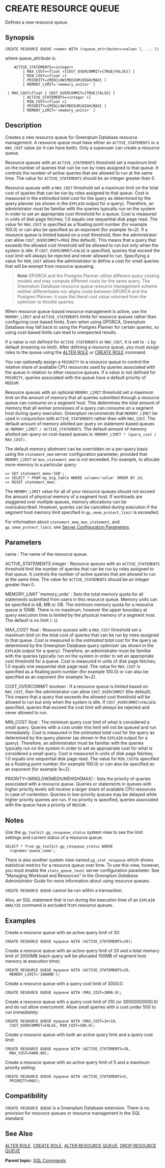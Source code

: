 # CREATE RESOURCE QUEUE 

Defines a new resource queue.

## Synopsis 

``` {#sql_command_synopsis}
CREATE RESOURCE QUEUE <name> WITH (<queue_attribute>=<value> [, ... ])
```

where queue\_attribute is:

```
    ACTIVE_STATEMENTS=<integer>
        [ MAX_COST=<float >[COST_OVERCOMMIT={TRUE|FALSE}] ]
        [ MIN_COST=<float >]
        [ PRIORITY={MIN|LOW|MEDIUM|HIGH|MAX} ]
        [ MEMORY_LIMIT='<memory_units>' ]

 | MAX_COST=float [ COST_OVERCOMMIT={TRUE|FALSE} ]
        [ ACTIVE_STATEMENTS=<integer >]
        [ MIN_COST=<float >]
        [ PRIORITY={MIN|LOW|MEDIUM|HIGH|MAX} ]
        [ MEMORY_LIMIT='<memory_units>' ]
```

## Description 

Creates a new resource queue for Greenplum Database resource management. A resource queue must have either an `ACTIVE_STATEMENTS` or a `MAX_COST` value \(or it can have both\). Only a superuser can create a resource queue.

Resource queues with an `ACTIVE_STATEMENTS` threshold set a maximum limit on the number of queries that can be run by roles assigned to that queue. It controls the number of active queries that are allowed to run at the same time. The value for `ACTIVE_STATEMENTS` should be an integer greater than 0.

Resource queues with a `MAX_COST` threshold set a maximum limit on the total cost of queries that can be run by roles assigned to that queue. Cost is measured in the *estimated total cost* for the query as determined by the query planner \(as shown in the `EXPLAIN` output for a query\). Therefore, an administrator must be familiar with the queries typically run on the system in order to set an appropriate cost threshold for a queue. Cost is measured in units of disk page fetches; 1.0 equals one sequential disk page read. The value for `MAX_COST` is specified as a floating point number \(for example 100.0\) or can also be specified as an exponent \(for example 1e+2\). If a resource queue is limited based on a cost threshold, then the administrator can allow `COST_OVERCOMMIT=TRUE` \(the default\). This means that a query that exceeds the allowed cost threshold will be allowed to run but only when the system is idle. If `COST_OVERCOMMIT=FALSE` is specified, queries that exceed the cost limit will always be rejected and never allowed to run. Specifying a value for `MIN_COST` allows the administrator to define a cost for small queries that will be exempt from resource queueing.

> **Note** GPORCA and the Postgres Planner utilize different query costing models and may compute different costs for the same query. The Greenplum Database resource queue resource management scheme neither differentiates nor aligns costs between GPORCA and the Postgres Planner; it uses the literal cost value returned from the optimizer to throttle queries.

When resource queue-based resource management is active, use the `MEMORY_LIMIT` and `ACTIVE_STATEMENTS` limits for resource queues rather than configuring cost-based limits. Even when using GPORCA, Greenplum Database may fall back to using the Postgres Planner for certain queries, so using cost-based limits can lead to unexpected results.

If a value is not defined for `ACTIVE_STATEMENTS` or `MAX_COST`, it is set to `-1` by default \(meaning no limit\). After defining a resource queue, you must assign roles to the queue using the [ALTER ROLE](ALTER_ROLE.html) or [CREATE ROLE](CREATE_ROLE.html) command.

You can optionally assign a `PRIORITY` to a resource queue to control the relative share of available CPU resources used by queries associated with the queue in relation to other resource queues. If a value is not defined for `PRIORITY`, queries associated with the queue have a default priority of `MEDIUM`.

Resource queues with an optional `MEMORY_LIMIT` threshold set a maximum limit on the amount of memory that all queries submitted through a resource queue can consume on a segment host. This determines the total amount of memory that all worker processes of a query can consume on a segment host during query execution. Greenplum recommends that `MEMORY_LIMIT` be used in conjunction with `ACTIVE_STATEMENTS` rather than with `MAX_COST`. The default amount of memory allotted per query on statement-based queues is: `MEMORY_LIMIT / ACTIVE_STATEMENTS`. The default amount of memory allotted per query on cost-based queues is: `MEMORY_LIMIT * (query_cost / MAX_COST)`.

The default memory allotment can be overridden on a per-query basis using the `statement_mem` server configuration parameter, provided that `MEMORY_LIMIT` or `max_statement_mem` is not exceeded. For example, to allocate more memory to a particular query:

```
=> SET statement_mem='2GB';
=> SELECT * FROM my_big_table WHERE column='value' ORDER BY id;
=> RESET statement_mem;
```

The `MEMORY_LIMIT` value for all of your resource queues should not exceed the amount of physical memory of a segment host. If workloads are staggered over multiple queues, memory allocations can be oversubscribed. However, queries can be cancelled during execution if the segment host memory limit specified in `gp_vmem_protect_limit` is exceeded.

For information about `statement_mem`, `max_statement`, and `gp_vmem_protect_limit`, see [Server Configuration Parameters](../config_params/guc_config.html).

## Parameters 

name
:   The name of the resource queue.

ACTIVE\_STATEMENTS integer
:   Resource queues with an `ACTIVE_STATEMENTS` threshold limit the number of queries that can be run by roles assigned to that queue. It controls the number of active queries that are allowed to run at the same time. The value for `ACTIVE_STATEMENTS` should be an integer greater than 0.

MEMORY\_LIMIT 'memory\_units'
:   Sets the total memory quota for all statements submitted from users in this resource queue. Memory units can be specified in kB, MB or GB. The minimum memory quota for a resource queue is 10MB. There is no maximum, however the upper boundary at query execution time is limited by the physical memory of a segment host. The default is no limit \(`-1`\).

MAX\_COST float
:   Resource queues with a `MAX_COST` threshold set a maximum limit on the total cost of queries that can be run by roles assigned to that queue. Cost is measured in the *estimated total cost* for the query as determined by the Greenplum Database query optimizer \(as shown in the `EXPLAIN` output for a query\). Therefore, an administrator must be familiar with the queries typically run on the system in order to set an appropriate cost threshold for a queue. Cost is measured in units of disk page fetches; 1.0 equals one sequential disk page read. The value for `MAX_COST` is specified as a floating point number \(for example 100.0\) or can also be specified as an exponent \(for example 1e+2\).

COST\_OVERCOMMIT boolean
:   If a resource queue is limited based on `MAX_COST`, then the administrator can allow `COST_OVERCOMMIT` \(the default\). This means that a query that exceeds the allowed cost threshold will be allowed to run but only when the system is idle. If `COST_OVERCOMMIT=FALSE`is specified, queries that exceed the cost limit will always be rejected and never allowed to run.

MIN\_COST float
:   The minimum query cost limit of what is considered a small query. Queries with a cost under this limit will not be queued and run immediately. Cost is measured in the *estimated total cost* for the query as determined by the query planner \(as shown in the `EXPLAIN` output for a query\). Therefore, an administrator must be familiar with the queries typically run on the system in order to set an appropriate cost for what is considered a small query. Cost is measured in units of disk page fetches; 1.0 equals one sequential disk page read. The value for `MIN_COST`is specified as a floating point number \(for example 100.0\) or can also be specified as an exponent \(for example 1e+2\).

PRIORITY=\{MIN\|LOW\|MEDIUM\|HIGH\|MAX\}
:   Sets the priority of queries associated with a resource queue. Queries or statements in queues with higher priority levels will receive a larger share of available CPU resources in case of contention. Queries in low-priority queues may be delayed while higher priority queries are run. If no priority is specified, queries associated with the queue have a priority of `MEDIUM`.

## Notes 

Use the `gp_toolkit.gp_resqueue_status` system view to see the limit settings and current status of a resource queue:

```
SELECT * from gp_toolkit.gp_resqueue_status WHERE 
  rsqname='queue_name';
```

There is also another system view named `pg_stat_resqueue` which shows statistical metrics for a resource queue over time. To use this view, however, you must enable the `stats_queue_level` server configuration parameter. See "Managing Workload and Resources" in the *Greenplum Database Administrator Guide* for more information about using resource queues.

`CREATE RESOURCE QUEUE` cannot be run within a transaction.

Also, an SQL statement that is run during the execution time of an `EXPLAIN ANALYZE` command is excluded from resource queues.

## Examples 

Create a resource queue with an active query limit of 20:

```
CREATE RESOURCE QUEUE myqueue WITH (ACTIVE_STATEMENTS=20);
```

Create a resource queue with an active query limit of 20 and a total memory limit of 2000MB \(each query will be allocated 100MB of segment host memory at execution time\):

```
CREATE RESOURCE QUEUE myqueue WITH (ACTIVE_STATEMENTS=20, 
  MEMORY_LIMIT='2000MB');
```

Create a resource queue with a query cost limit of 3000.0:

```
CREATE RESOURCE QUEUE myqueue WITH (MAX_COST=3000.0);
```

Create a resource queue with a query cost limit of 310 \(or 30000000000.0\) and do not allow overcommit. Allow small queries with a cost under 500 to run immediately:

```
CREATE RESOURCE QUEUE myqueue WITH (MAX_COST=3e+10, 
  COST_OVERCOMMIT=FALSE, MIN_COST=500.0);
```

Create a resource queue with both an active query limit and a query cost limit:

```
CREATE RESOURCE QUEUE myqueue WITH (ACTIVE_STATEMENTS=30, 
  MAX_COST=5000.00);
```

Create a resource queue with an active query limit of 5 and a maximum priority setting:

```
CREATE RESOURCE QUEUE myqueue WITH (ACTIVE_STATEMENTS=5, 
  PRIORITY=MAX);
```

## Compatibility 

`CREATE RESOURCE QUEUE` is a Greenplum Database extension. There is no provision for resource queues or resource management in the SQL standard.

## See Also 

[ALTER ROLE](ALTER_ROLE.html), [CREATE ROLE](CREATE_ROLE.html), [ALTER RESOURCE QUEUE](ALTER_RESOURCE_QUEUE.html), [DROP RESOURCE QUEUE](DROP_RESOURCE_QUEUE.html)

**Parent topic:** [SQL Commands](../sql_commands/sql_ref.html)

